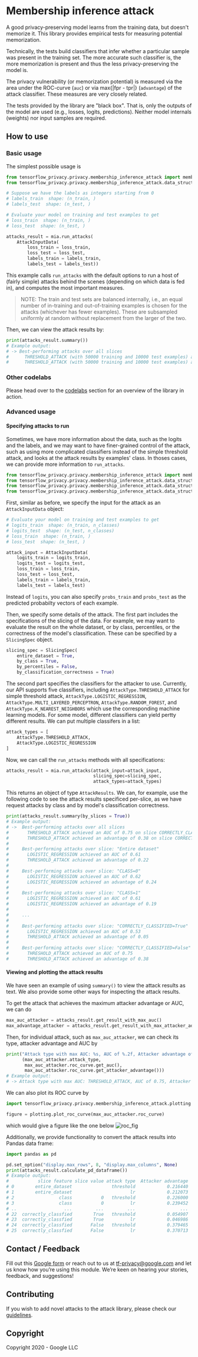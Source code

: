# Membership inference attack

A good privacy-preserving model learns from the training data, but
doesn't memorize it. This library provides empirical tests for measuring
potential memorization.

Technically, the tests build classifiers that infer whether a particular sample
was present in the training set. The more accurate such classifier is, the more
memorization is present and thus the less privacy-preserving the model is.

The privacy vulnerability (or memorization potential) is measured
via the area under the ROC-curve (`auc`) or via max{|fpr - tpr|} (`advantage`)
of the attack classifier. These measures are very closely related.

The tests provided by the library are "black box". That is, only the outputs of
the model are used (e.g., losses, logits, predictions). Neither model internals
(weights) nor input samples are required.

## How to use

### Basic usage

The simplest possible usage is

```python
from tensorflow_privacy.privacy.membership_inference_attack import membership_inference_attack as mia
from tensorflow_privacy.privacy.membership_inference_attack.data_structures import AttackInputData

# Suppose we have the labels as integers starting from 0
# labels_train  shape: (n_train, )
# labels_test  shape: (n_test, )

# Evaluate your model on training and test examples to get
# loss_train  shape: (n_train, )
# loss_test  shape: (n_test, )

attacks_result = mia.run_attacks(
    AttackInputData(
        loss_train = loss_train,
        loss_test = loss_test,
        labels_train = labels_train,
        labels_test = labels_test))
```

This example calls `run_attacks` with the default options to run a host of
(fairly simple) attacks behind the scenes (depending on which data is fed in),
and computes the most important measures.

> NOTE: The train and test sets are balanced internally, i.e., an equal number
> of in-training and out-of-training examples is chosen for the attacks
> (whichever has fewer examples). These are subsampled uniformly at random
> without replacement from the larger of the two.

Then, we can view the attack results by:

```python
print(attacks_result.summary())
# Example output:
# -> Best-performing attacks over all slices
#      THRESHOLD_ATTACK (with 50000 training and 10000 test examples) achieved an AUC of 0.59 on slice Entire dataset
#      THRESHOLD_ATTACK (with 50000 training and 10000 test examples) achieved an advantage of 0.20 on slice Entire dataset
```

### Other codelabs

Please head over to the [codelabs](https://github.com/tensorflow/privacy/tree/master/tensorflow_privacy/privacy/membership_inference_attack/codelabs)
section for an overview of the library in action.

### Advanced usage

#### Specifying attacks to run

Sometimes, we have more information about the data, such as the logits and the
labels,
and we may want to have finer-grained control of the attack, such as using more
complicated classifiers instead of the simple threshold attack, and looks at the
attack results by examples' class.
In thoses cases, we can provide more information to `run_attacks`.

```python
from tensorflow_privacy.privacy.membership_inference_attack import membership_inference_attack as mia
from tensorflow_privacy.privacy.membership_inference_attack.data_structures import AttackInputData
from tensorflow_privacy.privacy.membership_inference_attack.data_structures import SlicingSpec
from tensorflow_privacy.privacy.membership_inference_attack.data_structures import AttackType
```

First, similar as before, we specify the input for the attack as an
`AttackInputData` object:

```python
# Evaluate your model on training and test examples to get
# logits_train  shape: (n_train, n_classes)
# logits_test  shape: (n_test, n_classes)
# loss_train  shape: (n_train, )
# loss_test  shape: (n_test, )

attack_input = AttackInputData(
    logits_train = logits_train,
    logits_test = logits_test,
    loss_train = loss_train,
    loss_test = loss_test,
    labels_train = labels_train,
    labels_test = labels_test)
```

Instead of `logits`, you can also specify
`probs_train` and `probs_test` as the predicted probabilty vectors of each
example.

Then, we specify some details of the attack.
The first part includes the specifications of the slicing of the data. For
example, we may want to evaluate the result on the whole dataset, or by class,
percentiles, or the correctness of the model's classification.
These can be specified by a `SlicingSpec` object.

```python
slicing_spec = SlicingSpec(
    entire_dataset = True,
    by_class = True,
    by_percentiles = False,
    by_classification_correctness = True)
```

The second part specifies the classifiers for the attacker to use.
Currently, our API supports five classifiers, including
`AttackType.THRESHOLD_ATTACK` for simple threshold attack,
`AttackType.LOGISTIC_REGRESSION`,
`AttackType.MULTI_LAYERED_PERCEPTRON`,
`AttackType.RANDOM_FOREST`, and
`AttackType.K_NEAREST_NEIGHBORS`
which use the corresponding machine learning models.
For some model, different classifiers can yield pertty different results.
We can put multiple classifers in a list:

```python
attack_types = [
    AttackType.THRESHOLD_ATTACK,
    AttackType.LOGISTIC_REGRESSION
]
```

Now, we can call the `run_attacks` methods with all specifications:

```python
attacks_result = mia.run_attacks(attack_input=attack_input,
                                 slicing_spec=slicing_spec,
                                 attack_types=attack_types)
```

This returns an object of type `AttackResults`. We can, for example, use the
following code to see the attack results specificed per-slice, as we have
request attacks by class and by model's classification correctness.

```python
print(attacks_result.summary(by_slices = True))
# Example output:
# ->  Best-performing attacks over all slices
#       THRESHOLD_ATTACK achieved an AUC of 0.75 on slice CORRECTLY_CLASSIFIED=False
#       THRESHOLD_ATTACK achieved an advantage of 0.38 on slice CORRECTLY_CLASSIFIED=False
#
#     Best-performing attacks over slice: "Entire dataset"
#       LOGISTIC_REGRESSION achieved an AUC of 0.61
#       THRESHOLD_ATTACK achieved an advantage of 0.22
#
#     Best-performing attacks over slice: "CLASS=0"
#       LOGISTIC_REGRESSION achieved an AUC of 0.62
#       LOGISTIC_REGRESSION achieved an advantage of 0.24
#
#     Best-performing attacks over slice: "CLASS=1"
#       LOGISTIC_REGRESSION achieved an AUC of 0.61
#       LOGISTIC_REGRESSION achieved an advantage of 0.19
#
#     ...
#
#     Best-performing attacks over slice: "CORRECTLY_CLASSIFIED=True"
#       LOGISTIC_REGRESSION achieved an AUC of 0.53
#       THRESHOLD_ATTACK achieved an advantage of 0.05
#
#     Best-performing attacks over slice: "CORRECTLY_CLASSIFIED=False"
#       THRESHOLD_ATTACK achieved an AUC of 0.75
#       THRESHOLD_ATTACK achieved an advantage of 0.38
```


#### Viewing and plotting the attack results

We have seen an example of using `summary()` to view the attack results as text.
We also provide some other ways for inspecting the attack results.

To get the attack that achieves the maximum attacker advantage or AUC, we can do

```python
max_auc_attacker = attacks_result.get_result_with_max_auc()
max_advantage_attacker = attacks_result.get_result_with_max_attacker_advantage()
```
Then, for individual attack, such as `max_auc_attacker`, we can check its type,
attacker advantage and AUC by

```python
print("Attack type with max AUC: %s, AUC of %.2f, Attacker advantage of %.2f" %
      (max_auc_attacker.attack_type,
       max_auc_attacker.roc_curve.get_auc(),
       max_auc_attacker.roc_curve.get_attacker_advantage()))
# Example output:
# -> Attack type with max AUC: THRESHOLD_ATTACK, AUC of 0.75, Attacker advantage of 0.38
```
We can also plot its ROC curve by

```python
import tensorflow_privacy.privacy.membership_inference_attack.plotting as plotting

figure = plotting.plot_roc_curve(max_auc_attacker.roc_curve)
```
which would give a figure like the one below
![roc_fig](https://github.com/tensorflow/privacy/blob/master/tensorflow_privacy/privacy/membership_inference_attack/codelab_roc_fig.png?raw=true)

Additionally, we provide functionality to convert the attack results into Pandas
data frame:

```python
import pandas as pd

pd.set_option("display.max_rows", 8, "display.max_columns", None)
print(attacks_result.calculate_pd_dataframe())
# Example output:
#           slice feature slice value attack type  Attacker advantage       AUC
# 0        entire_dataset               threshold            0.216440  0.600630
# 1        entire_dataset                      lr            0.212073  0.612989
# 2                 class           0   threshold            0.226000  0.611669
# 3                 class           0          lr            0.239452  0.624076
# ..                  ...         ...         ...                 ...       ...
# 22  correctly_classfied        True   threshold            0.054907  0.471290
# 23  correctly_classfied        True          lr            0.046986  0.525194
# 24  correctly_classfied       False   threshold            0.379465  0.748138
# 25  correctly_classfied       False          lr            0.370713  0.737148
```

## Contact / Feedback

Fill out this
[Google form](https://docs.google.com/forms/d/1DPwr3_OfMcqAOA6sdelTVjIZhKxMZkXvs94z16UCDa4/edit)
or reach out to us at tf-privacy@google.com and let us know how you’re using
this module. We’re keen on hearing your stories, feedback, and suggestions!

## Contributing

If you wish to add novel attacks to the attack library, please check our
[guidelines](https://github.com/tensorflow/privacy/blob/master/tensorflow_privacy/privacy/membership_inference_attack/CONTRIBUTING.md).

## Copyright

Copyright 2020 - Google LLC
